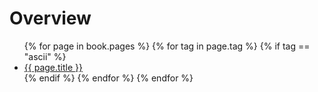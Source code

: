  # Overview

<ul>
    {% for page in book.pages %}
    {% for tag in page.tag %}
    {% if tag == "ascii" %}
    <li><a href="{{ page.url }}">{{ page.title }}</a></li>
    {% endif %}
    {% endfor %}
    {% endfor %} 
</ul>